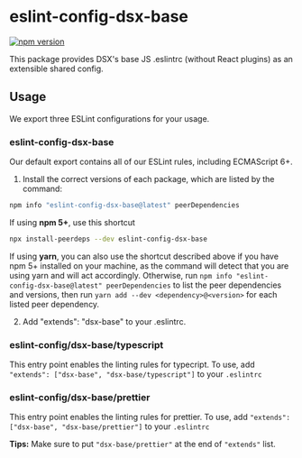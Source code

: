 # eslint-config-dsx-base

[![npm version](https://badge.fury.io/js/eslint-config-dsx-base.svg)](http://badge.fury.io/js/eslint-config-dsx-base)

This package provides DSX's base JS .eslintrc (without React plugins) as an extensible shared config.

## Usage

We export three ESLint configurations for your usage.

### eslint-config-dsx-base

Our default export contains all of our ESLint rules, including ECMAScript 6+.

1. Install the correct versions of each package, which are listed by the command:

  ```sh
  npm info "eslint-config-dsx-base@latest" peerDependencies
  ```

  If using **npm 5+**, use this shortcut

  ```sh
  npx install-peerdeps --dev eslint-config-dsx-base
  ```

  If using **yarn**, you can also use the shortcut described above if you have npm 5+ installed on your machine, as the command will detect that you are using yarn and will act accordingly.
  Otherwise, run `npm info "eslint-config-dsx-base@latest" peerDependencies` to list the peer dependencies and versions, then run `yarn add --dev <dependency>@<version>` for each listed peer dependency.

2. Add "extends": "dsx-base" to your .eslintrc.

### eslint-config/dsx-base/typescript

This entry point enables the linting rules for typecript. To use, add `"extends": ["dsx-base", "dsx-base/typescript"]` to your `.eslintrc`

### eslint-config/dsx-base/prettier

This entry point enables the linting rules for prettier. To use, add `"extends": ["dsx-base", "dsx-base/prettier"]` to your `.eslintrc`

**Tips:**
Make sure to put `"dsx-base/prettier"` at the end of `"extends"` list.
